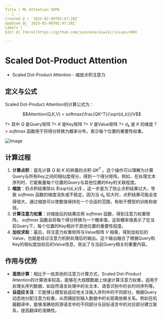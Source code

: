 ```yaml
---
Title | ML Attention SDPA
-- | --
Created @ | `2025-02-08T02:47:28Z`
Updated @| `2025-02-08T02:47:28Z`
Labels | ``
Edit @| [here](https://github.com/junxnone/aiwiki/issues/499)

---
```

# Scaled Dot-Product Attention

- Scaled Dot-Product Attention - 缩放点积注意力

## 定义与公式
Scaled Dot-Product Attention的计算公式为： 

$$Attention(Q,K,V) = softmax(\frac{QK^T}{\sqrt{d_k}})V$$ 

?> 其中 $Q$ 是Query矩阵
?> $K$ 是Key矩阵
?> $V$ 是Value矩阵
?> $d_k$ 是 $K$ 的维度
?> $softmax$ 函数用于将得分转换为概率分布，表示每个位置的重要性权重。

![Image](https://github.com/user-attachments/assets/1cf3c8d8-754f-488c-a7e8-ff468ff3f178)

## 计算过程

1. **计算点积**：首先计算 $Q$ 和 $K$ 的转置的点积 $QK^T$ 。这个操作可以理解为计算Query与所有Key之间的相似度得分，得到一个得分矩阵。例如，在处理文本序列时，它能衡量每个位置的Query与其他位置的Key的关联程度。
2. **缩放**：将点积结果除以 $\sqrt{d_k}$ ，这一步是为了防止点积结果过大，导致 $softmax$ 函数的梯度消失或不稳定。因为当 $d_k$ 较大时，点积结果可能会变得很大，通过缩放可以使数值保持在一个合适的范围，有助于模型的训练和收敛。
3. **计算注意力权重**：对缩放后的结果应用 $softmax$ 函数，得到注意力权重矩阵。 $softmax$ 函数会将每个得分转换为一个概率值，这些概率值表示了在当前Query下，每个位置的Key相对于其他位置的重要性程度。
4. **加权求和**：最后，将注意力权重矩阵与Value矩阵 $V$ 相乘，得到加权后的Value，也就是经过注意力机制处理后的输出。这个输出融合了根据Query和Key的相似度加权后的Value信息，突出了与当前Query相关的重要内容。

## 作用与优势
- **高效计算**：相比于一些其他的注意力计算方式，Scaled Dot-Product Attention的计算效率较高，能够在大规模数据上快速计算注意力权重，适用于处理长序列数据，如自然语言处理中的长文本、语音识别中的长时间序列等。
- **自适应关注**：它能够让模型自适应地关注输入序列中的不同部分，根据Query动态地分配注意力权重，从而捕捉到输入数据中的长距离依赖关系。例如在机器翻译中，能够准确地将源语言中的不同部分与目标语言中的对应部分建立联系，提高翻译的准确性。

